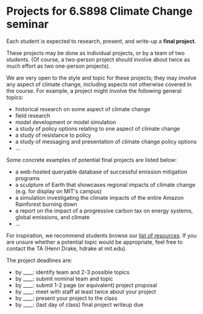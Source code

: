 # Projects for 6.S898 Climate Change seminar

Each student is expected to research, present, and write-up a **final project**.

These projects may be done as individual projects, or by a team of two students.
(Of course, a two-person project should involve about twice as much effort as two
one-person projects).

We are very open to the style and topic for these projects; they may involve any
aspect of climate change, including aspects not otherwise covered in the course.
For example, a project might involve the following general topics:
* historical research on some aspect of climate change
* field research
* model development or model simulation
* a study of policy options relating to one aspect of climate change
* a study of resistance to policy
* a study of messaging and presentation of climate change policy options
* ...

Some concrete examples of potential final projects are listed below:
* a web-hosted queryable database of successful emission mitigation programs
* a sculpture of Earth that showcases regional impacts of climate change (e.g. for display on MIT's campus)
* a simulation investigating the climate impacts of the entire Amazon Rainforest burning down
* a report on the impact of a progressive carbon tax on energy systems, global emissions, and climate
* ...

For inspiration, we recommend students browse our [list of resources](https://github.com/ron-rivest/MIT-6.S898-climate-change/blob/master/resources.md). If you are unsure whether a potential topic would be appropriate, feel free to contact the TA (Henri Drake, hdrake at mit.edu).

The project deadlines are:
* by ____: identify team and 2-3 possible topics
* by ____: submit nominal team and topic
* by ____: submit 1-2 page (or equivalent) project proposal
* by ____: meet with staff at least twice about your project
* by ____: present your project to the class
* by ____: (last day of class) final project writeup due




